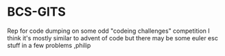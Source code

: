 # BCS-GITS
Rep for code dumping on some odd "codeing challenges" competition 
I think it's mostly similar to advent of code but there may be some euler esc stuff in a few problems 
,philip
